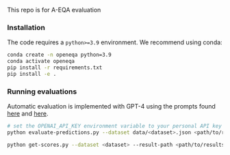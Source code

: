This repo is for A-EQA evaluation

### Installation

The code requires a `python>=3.9` environment. We recommend using conda:

```bash
conda create -n openeqa python=3.9
conda activate openeqa
pip install -r requirements.txt
pip install -e .
```

### Running evaluations

Automatic evaluation is implemented with GPT-4 using the prompts found [here](prompts/mmbench.txt) and [here](prompts/mmbench-extra.txt).

```bash
# set the OPENAI_API_KEY environment variable to your personal API key
python evaluate-predictions.py --dataset data/<dataset>.json <path/to/results>/gpt_answer.json

python get-scores.py --dataset <dataset> --result-path <path/to/results>
```
